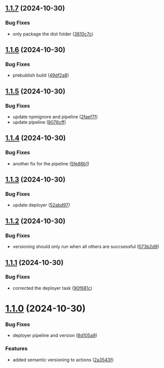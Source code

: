 ## [1.1.7](https://github.com/lacrioque/postcss-for-es/compare/v1.1.6...v1.1.7) (2024-10-30)


### Bug Fixes

* only package the dist folder ([3810c7c](https://github.com/lacrioque/postcss-for-es/commit/3810c7c0225adaa2d76bfb92096d74e09b26fe84))

## [1.1.6](https://github.com/lacrioque/postcss-for-es/compare/v1.1.5...v1.1.6) (2024-10-30)


### Bug Fixes

* prebublish build ([49df2a8](https://github.com/lacrioque/postcss-for-es/commit/49df2a83ce0e6be97ec1568bcfeee278e0c98838))

## [1.1.5](https://github.com/lacrioque/postcss-for-es/compare/v1.1.4...v1.1.5) (2024-10-30)


### Bug Fixes

* update npmignore and pipeline ([2faef7f](https://github.com/lacrioque/postcss-for-es/commit/2faef7fc9050e0cd73594e6677a9d68bc22237b8))
* update pipeline ([8076cff](https://github.com/lacrioque/postcss-for-es/commit/8076cffe0e71d550bc6e46077879a23e8a0c63b5))

## [1.1.4](https://github.com/lacrioque/postcss-for-es/compare/v1.1.3...v1.1.4) (2024-10-30)


### Bug Fixes

* another fix for the pipeline ([5fe86b1](https://github.com/lacrioque/postcss-for-es/commit/5fe86b1f9af5c090e86885b8b591f3181e056017))

## [1.1.3](https://github.com/lacrioque/postcss-for-es/compare/v1.1.2...v1.1.3) (2024-10-30)


### Bug Fixes

* update deployer ([52abd97](https://github.com/lacrioque/postcss-for-es/commit/52abd97d2ee361688862df06826d6bba19a4fc95))

## [1.1.2](https://github.com/lacrioque/postcss-for-es/compare/v1.1.1...v1.1.2) (2024-10-30)


### Bug Fixes

* versioning should only run when all others are succsessful ([073b2d9](https://github.com/lacrioque/postcss-for-es/commit/073b2d90670e9fd6142abcf60d60a1af5079c7e5))

## [1.1.1](https://github.com/lacrioque/postcss-for-es/compare/v1.1.0...v1.1.1) (2024-10-30)


### Bug Fixes

* corrected the deployer task ([90f681c](https://github.com/lacrioque/postcss-for-es/commit/90f681ca963adbf14d26a56b839885bed21e5c77))

# [1.1.0](https://github.com/lacrioque/postcss-for-es/compare/v1.0.1...v1.1.0) (2024-10-30)


### Bug Fixes

* deployer pipeline and version ([8d105a9](https://github.com/lacrioque/postcss-for-es/commit/8d105a9e5074474c29dada3387b0dbac665cc96d))


### Features

* added semantic versioning to actions ([2a3543f](https://github.com/lacrioque/postcss-for-es/commit/2a3543f51bd8fc89753856bad65a6229b08efa8a))

